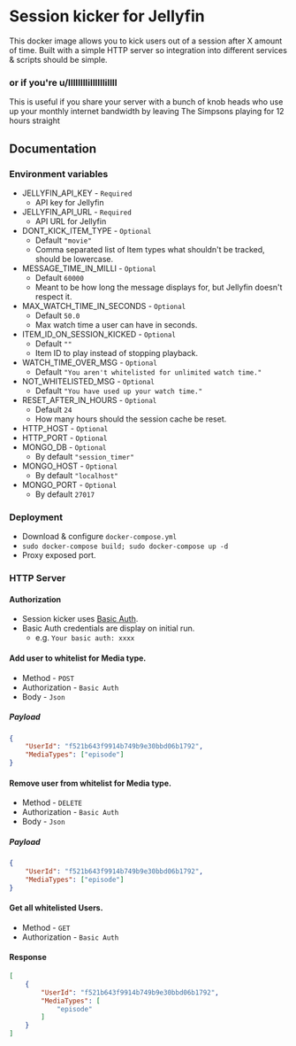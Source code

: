 # Session kicker for Jellyfin
This docker image allows you to kick users out of a session after X amount of time. Built with a simple HTTP server so integration into different services & scripts should be simple.

### or if you're u/llllllllillllllillll
This is useful if you share your server with a bunch of knob heads who use up your monthly internet bandwidth by leaving The Simpsons playing for 12 hours straight

## Documentation
### Environment variables
- JELLYFIN_API_KEY - `Required`
	- API key for Jellyfin
- JELLYFIN_API_URL - `Required`
	- API URL for Jellyfin
- DONT_KICK_ITEM_TYPE - `Optional`
	- Default `"movie"`
	- Comma separated list of Item types what shouldn't be tracked, should be lowercase.
- MESSAGE_TIME_IN_MILLI - `Optional`
	- Default `60000`
	- Meant to be how long the message displays for, but Jellyfin doesn't respect it.
- MAX_WATCH_TIME_IN_SECONDS - `Optional`
	- Default `50.0`
	- Max watch time a user can have in seconds.
- ITEM_ID_ON_SESSION_KICKED - `Optional`
	- Default `""`
	- Item ID to play instead of stopping playback.
- WATCH_TIME_OVER_MSG - `Optional`
	- Default `"You aren't whitelisted for unlimited watch time."`
- NOT_WHITELISTED_MSG - `Optional`
	- Default `"You have used up your watch time."`
- RESET_AFTER_IN_HOURS - `Optional`
	- Default `24`
	- How many hours should the session cache be reset.
- HTTP_HOST - `Optional`
- HTTP_PORT - `Optional`
- MONGO_DB - `Optional`
	- By default `"session_timer"`
- MONGO_HOST - `Optional`
	- By default `"localhost"`
- MONGO_PORT - `Optional`
	- By default `27017`

### Deployment
- Download & configure `docker-compose.yml`
- `sudo docker-compose build; sudo docker-compose up -d`
- Proxy exposed port.

### HTTP Server
#### Authorization
- Session kicker uses [Basic Auth](https://datatracker.ietf.org/doc/html/rfc7617).
- Basic Auth credentials are display on initial run.
    - e.g. `Your basic auth: xxxx`

#### Add user to whitelist for Media type.
- Method - `POST`
- Authorization - `Basic Auth`
- Body - `Json`
##### Payload
```json
{
	"UserId": "f521b643f9914b749b9e30bbd06b1792",
	"MediaTypes": ["episode"]
}
```

#### Remove user from whitelist for Media type.
- Method - `DELETE`
- Authorization - `Basic Auth`
- Body - `Json`
##### Payload
```json
{
	"UserId": "f521b643f9914b749b9e30bbd06b1792",
	"MediaTypes": ["episode"]
}
```
#### Get all whitelisted Users.
- Method - `GET`
- Authorization - `Basic Auth`
#### Response
```json
[
	{
		"UserId": "f521b643f9914b749b9e30bbd06b1792",
		"MediaTypes": [
			"episode"
		]
	}
]
```
